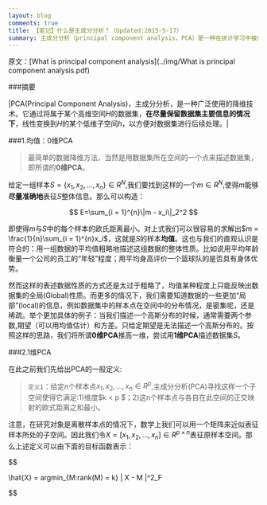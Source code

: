 ```yaml
---
layout: blog
comments: true
title: 【笔记】什么是主成分分析？（Updated:2015-5-17）
summary: 主成分分析（principal component analysis，PCA）是一种在统计学习中被广泛使用的降维方法。本文是关于PCA的一些学习体会。
---
```

原文：[What is principal component analysis](../img/What is principal component analysis.pdf)

###摘要

|PCA(Principal Component Analysis)，主成分分析，是一种广泛使用的降维技术。它通过将属于某个高维空间$H$的数据集，<b>在尽量保留数据集主要信息的情况下</b>，线性变换到$H$的某个低维子空间$h$，以方便对数据集进行后续处理。|

###1.均值：0维PCA

>最简单的数据降维方法，当然是用数据集所在空间的一个点来描述数据集，即所谓的<b>0维PCA</b>。

给定一组样本$S = \{x_1,x_2,\dots,x_n\} \in R^N$,我们要找到这样的一个$m \in R^N$,使得$m$能够<b>尽量准确地</b>表征$S$整体信息。那么可以构造：

$$
E=\sum_{i = 1}^{n}\|m - x_i\|_2^2
$$

即使得$m$与$S$中的每个样本的欧氏距离最小。对上式我们可以很容易的求解出$m = \frac{1}{n}\sum_{i = 1}^{n}x_i$，这就是$S$的样本<b>均值</b>。这也与我们的直观认识是符合的：用一组数据的平均值粗略地描述这组数据的整体性质。比如说用平均年龄衡量一个公司的员工的“年轻”程度；用平均身高评价一个篮球队的是否具有身体优势。

然而这样的表述数据性质的方式还是太过于粗略了，均值某种程度上只能反映出数据集的全局(Global)性质。而更多的情况下，我们需要知道数据的一些更加“局部”(local)的信息，例如数据集中的样本点在空间中的分布情况，是密集呢，还是稀疏。举个更加具体的例子：当我们描述一个高斯分布的时候，通常需要两个参数,期望（可以用均值估计）和方差。只给定期望是无法描述一个高斯分布的。按照这样的思路，我们将所谓<b>0维PCA</b>推高一维，尝试用<b>1维PCA</b>描述数据集$S$。

###2.1维PCA

在此之前我们先给出PCA的一般定义:

>`定义1`：给定$n$个样本点$x_1,x_2,\dots,x_n \in R^p$,主成分分析(PCA)寻找这样一个子空间使得它满足:1)维度$k \< p $；2)这n个样本点与各自在此空间的正交映射的欧式距离之和最小。

注意，在研究对象是离散样本点的情况下，数学上我们可以用一个矩阵来近似表征样本所处的子空间。因此我们令$X = [x_1,x_2,\dots,x_n] \in R^{p \times n}$表征原样本空间。那么上述定义可以由下面的目标函数表示：

$$

\hat{X} = argmin_{M:rank(M) = k} \| X - M \|^2_F

$$